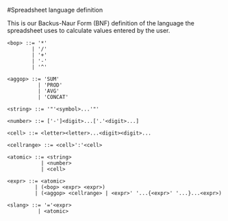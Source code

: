 #Spreadsheet language definition

This is our Backus-Naur Form (BNF) definition of the language
the spreadsheet uses to calculate values entered by the user.


```
<bop> ::= '*'
        | '/'
        | '+'
        | '-'
        | '^'

<aggop> ::= 'SUM'
          | 'PROD'
          | 'AVG'
          | 'CONCAT'

<string> ::= '"'<symbol>...'"'

<number> ::= ['-']<digit>...['.'<digit>...]

<cell> ::= <letter><letter>...<digit><digit>...

<cellrange> ::= <cell>':'<cell>

<atomic> ::= <string>
           | <number>
           | <cell>

<expr> ::= <atomic>
         | (<bop> <expr> <expr>)
         | (<aggop> <cellrange> | <expr>' '...{<expr>' '...}...<expr>)

<slang> ::= '='<expr>
          | <atomic>
```



